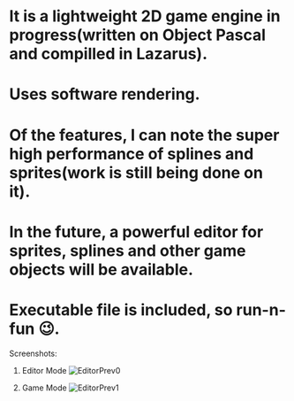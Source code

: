 
# It is a lightweight 2D game engine in progress(written on Object Pascal and compilled in Lazarus). 
# Uses software rendering. 
# Of the features, I can note the super high performance of splines and sprites(work is still being done on it). 
# In the future, a powerful editor for sprites, splines and other game objects will be available.
# Executable file is included, so run-n-fun 😉. 

Screenshots:
   1. Editor Mode
![EditorPrev0](https://github.com/OlegMathProg/AvalokiTech/assets/51221856/d9a51c4b-277d-41d7-85c6-728667953307)


   2. Game Mode
![EditorPrev1](https://github.com/OlegMathProg/AvalokiTech/assets/51221856/01d4f48e-d0fb-41ea-9204-60a327d87401)

